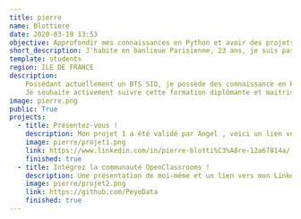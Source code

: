 ```yaml
---
title: pierre
name: Blottiere
date: 2020-03-19 13:53
objective: Approfondir mes connaissances en Python et avoir des projets a présenter durant mes entretiens.
short_description: J'habite en banlieue Parisienne, 23 ans, je suis passionné par l'informatique.
template: students
region: ILE DE FRANCE
description:
    Possédant actuellement un BTS SIO, je possède des connaissance en Python, C, Java, Base de données, Systemes et Réseaux.
    Je souhaite activement suivre cette formation diplômante et maitriser parfaitement l’utilisation de Python pour me positionner au plus vite sur le marché du travail.
image: pierre.png
public: True 
projects:
  - title: Présentez-vous !
    description: Mon projet 1 a été validé par Angel , voici un lien vers mon LinkedIn.
    image: pierre/projet1.png
    link: https://www.linkedin.com/in/pierre-blotti%C3%A8re-12a67814a/
    finished: true
  - title: Intégrez la communauté OpenClassrooms !
    description: Une présentation de moi-même et un lien vers mon LinkedIn.
    image: pierre/projet2.png
    link: https://github.com/PeyoData
    finished: true
---
```


